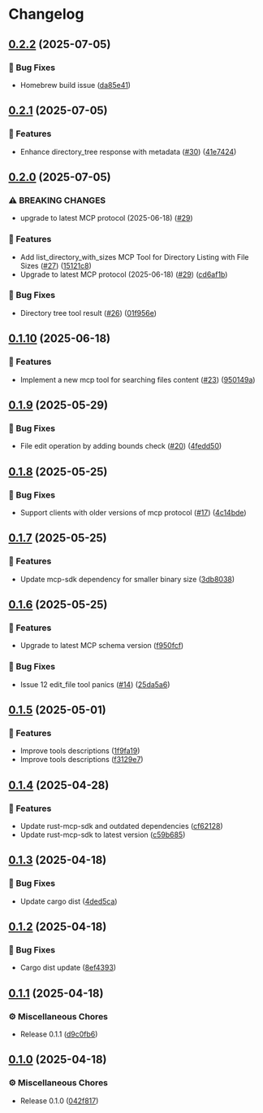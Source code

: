 # Changelog

## [0.2.2](https://github.com/rust-mcp-stack/rust-mcp-filesystem/compare/v0.2.1...v0.2.2) (2025-07-05)


### 🐛 Bug Fixes

* Homebrew build issue ([da85e41](https://github.com/rust-mcp-stack/rust-mcp-filesystem/commit/da85e4122ca67219d80d5b2946004bbc7986cef9))

## [0.2.1](https://github.com/rust-mcp-stack/rust-mcp-filesystem/compare/v0.2.0...v0.2.1) (2025-07-05)


### 🚀 Features

* Enhance directory_tree response with metadata ([#30](https://github.com/rust-mcp-stack/rust-mcp-filesystem/issues/30)) ([41e7424](https://github.com/rust-mcp-stack/rust-mcp-filesystem/commit/41e742401fdf0d09f74084d3ead6082bd7e51384))

## [0.2.0](https://github.com/rust-mcp-stack/rust-mcp-filesystem/compare/v0.1.10...v0.2.0) (2025-07-05)


### ⚠ BREAKING CHANGES

* upgrade to latest MCP protocol (2025-06-18) ([#29](https://github.com/rust-mcp-stack/rust-mcp-filesystem/issues/29))

### 🚀 Features

* Add list_directory_with_sizes MCP Tool for Directory Listing with File Sizes ([#27](https://github.com/rust-mcp-stack/rust-mcp-filesystem/issues/27)) ([15121c8](https://github.com/rust-mcp-stack/rust-mcp-filesystem/commit/15121c8d1605366ea5185f6a9e2ffd7036693d13))
* Upgrade to latest MCP protocol (2025-06-18) ([#29](https://github.com/rust-mcp-stack/rust-mcp-filesystem/issues/29)) ([cd6af1b](https://github.com/rust-mcp-stack/rust-mcp-filesystem/commit/cd6af1bfc14dab4b2ba68b014be860c8e9668667))


### 🐛 Bug Fixes

* Directory tree tool result ([#26](https://github.com/rust-mcp-stack/rust-mcp-filesystem/issues/26)) ([01f956e](https://github.com/rust-mcp-stack/rust-mcp-filesystem/commit/01f956efdde5fdd0e5fd14f30e4ebdac53d728f7))

## [0.1.10](https://github.com/rust-mcp-stack/rust-mcp-filesystem/compare/v0.1.9...v0.1.10) (2025-06-18)


### 🚀 Features

* Implement a new mcp tool for searching files content ([#23](https://github.com/rust-mcp-stack/rust-mcp-filesystem/issues/23)) ([950149a](https://github.com/rust-mcp-stack/rust-mcp-filesystem/commit/950149aa30542c8ffcba040de614861eda4b68da))

## [0.1.9](https://github.com/rust-mcp-stack/rust-mcp-filesystem/compare/v0.1.8...v0.1.9) (2025-05-29)


### 🐛 Bug Fixes

* File edit operation by adding bounds check ([#20](https://github.com/rust-mcp-stack/rust-mcp-filesystem/issues/20)) ([4fedd50](https://github.com/rust-mcp-stack/rust-mcp-filesystem/commit/4fedd5090e3204aee8f9dff9442953b8d2993616))

## [0.1.8](https://github.com/rust-mcp-stack/rust-mcp-filesystem/compare/v0.1.7...v0.1.8) (2025-05-25)


### 🐛 Bug Fixes

* Support clients with older versions of mcp protocol ([#17](https://github.com/rust-mcp-stack/rust-mcp-filesystem/issues/17)) ([4c14bde](https://github.com/rust-mcp-stack/rust-mcp-filesystem/commit/4c14bde9f9233535cdf0cb17127ed15a24d2650a))

## [0.1.7](https://github.com/rust-mcp-stack/rust-mcp-filesystem/compare/v0.1.6...v0.1.7) (2025-05-25)


### 🚀 Features

* Update mcp-sdk dependency for smaller binary size ([3db8038](https://github.com/rust-mcp-stack/rust-mcp-filesystem/commit/3db80384a9d7c975229cceb5a78e0c0e2cb6f2ef))

## [0.1.6](https://github.com/rust-mcp-stack/rust-mcp-filesystem/compare/v0.1.5...v0.1.6) (2025-05-25)


### 🚀 Features

* Upgrade to latest MCP schema version ([f950fcf](https://github.com/rust-mcp-stack/rust-mcp-filesystem/commit/f950fcf086da51115426796e474ba1d6180e3b01))


### 🐛 Bug Fixes

* Issue 12 edit_file tool panics ([#14](https://github.com/rust-mcp-stack/rust-mcp-filesystem/issues/14)) ([25da5a6](https://github.com/rust-mcp-stack/rust-mcp-filesystem/commit/25da5a674a0455d9e752da65b5fcb94053aa40b1))

## [0.1.5](https://github.com/rust-mcp-stack/rust-mcp-filesystem/compare/v0.1.4...v0.1.5) (2025-05-01)


### 🚀 Features

* Improve tools descriptions ([1f9fa19](https://github.com/rust-mcp-stack/rust-mcp-filesystem/commit/1f9fa193bc09e45179fa1c42e00b1e67c979e134))
* Improve tools descriptions ([f3129e7](https://github.com/rust-mcp-stack/rust-mcp-filesystem/commit/f3129e7188986899f099e9bf211fb1b960081645))

## [0.1.4](https://github.com/rust-mcp-stack/rust-mcp-filesystem/compare/v0.1.3...v0.1.4) (2025-04-28)


### 🚀 Features

* Update rust-mcp-sdk and outdated dependencies ([cf62128](https://github.com/rust-mcp-stack/rust-mcp-filesystem/commit/cf62128d2845566fc900aaee62f5932f6bda0e72))
* Update rust-mcp-sdk to latest version ([c59b685](https://github.com/rust-mcp-stack/rust-mcp-filesystem/commit/c59b6854f5df6fd2d98232eff72e9a635cb08bd5))

## [0.1.3](https://github.com/rust-mcp-stack/rust-mcp-filesystem/compare/v0.1.2...v0.1.3) (2025-04-18)


### 🐛 Bug Fixes

* Update cargo dist ([4ded5ca](https://github.com/rust-mcp-stack/rust-mcp-filesystem/commit/4ded5cae9fc292dfea821f82aeaea5eea2c069ca))

## [0.1.2](https://github.com/rust-mcp-stack/rust-mcp-filesystem/compare/v0.1.1...v0.1.2) (2025-04-18)


### 🐛 Bug Fixes

* Cargo dist update ([8ef4393](https://github.com/rust-mcp-stack/rust-mcp-filesystem/commit/8ef43935a5fb92df33da36e12812de004e337a57))

## [0.1.1](https://github.com/rust-mcp-stack/rust-mcp-filesystem/compare/v0.1.0...v0.1.1) (2025-04-18)


### ⚙️ Miscellaneous Chores

* Release 0.1.1 ([d9c0fb6](https://github.com/rust-mcp-stack/rust-mcp-filesystem/commit/d9c0fb608bf8fe799ca0b6b853c8299226362531))

## [0.1.0](https://github.com/rust-mcp-stack/rust-mcp-filesystem/compare/v0.1.0...v0.1.0) (2025-04-18)


### ⚙️ Miscellaneous Chores

* Release 0.1.0 ([042f817](https://github.com/rust-mcp-stack/rust-mcp-filesystem/commit/042f817ab05129706e532991ef14fc7a4d23bda6))

